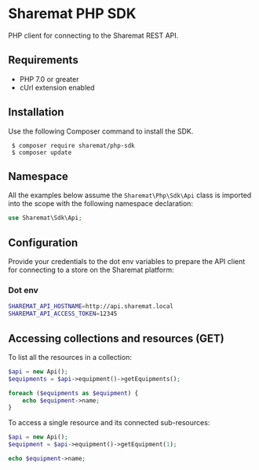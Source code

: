 Sharemat PHP SDK
======================

PHP client for connecting to the Sharemat REST API.

Requirements
------------
- PHP 7.0 or greater
- cUrl extension enabled

Installation
------------

Use the following Composer command to install the SDK.
~~~shell
 $ composer require sharemat/php-sdk
 $ composer update
~~~

Namespace
---------

All the examples below assume the `Sharemat\Php\Sdk\Api` class is imported
into the scope with the following namespace declaration:

~~~php
use Sharemat\Sdk\Api;
~~~


Configuration
-------------

Provide your credentials to the dot env variables to prepare the API client
for connecting to a store on the Sharemat platform:

### Dot env
~~~bash
SHAREMAT_API_HOSTNAME=http://api.sharemat.local
SHAREMAT_API_ACCESS_TOKEN=12345
~~~

Accessing collections and resources (GET)
-----------------------------------------

To list all the resources in a collection:

~~~php
$api = new Api();
$equipments = $api->equipment()->getEquipments();

foreach ($equipments as $equipment) {
	echo $equipment->name;
}
~~~

To access a single resource and its connected sub-resources:

~~~php
$api = new Api();
$equipment = $api->equipment()->getEquipment(1);

echo $equipment->name;
~~~